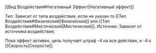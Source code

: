[[Вид Воздействия#Негативный Эффект|Негативный эффект]]

Тип: Зависит от типа воздействия, если не указан то [[Тип Воздействия#Физический|Физический]] или [[Тип Воздействия#Мистический|Мистический]].
Источник: Зависит от источника воздействия.

Пока эффект активен, цель получает штраф -4 на все действия, и -4 к [[Скорость|Скорости]]. 